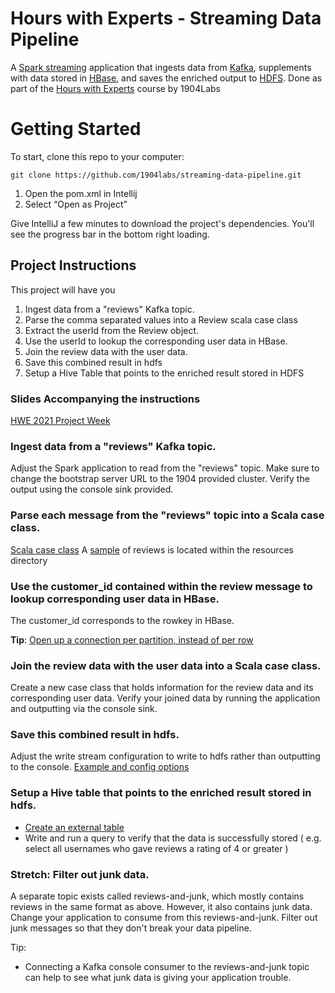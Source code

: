 # Hours with Experts - Streaming Data Pipeline

A [Spark streaming](https://spark.apache.org/docs/latest/) application that ingests data
from [Kafka](https://kafka.apache.org/), supplements with data stored in [HBase](https://hbase.apache.org/book.html),
and saves the enriched output to [HDFS](https://hadoop.apache.org/docs/r1.2.1/hdfs_design.html). Done as part of
the [Hours with Experts](https://1904labs.com/our-culture/community/hours-with-experts/) course by 1904Labs

# Getting Started

To start, clone this repo to your computer:

```
git clone https://github.com/1904labs/streaming-data-pipeline.git
```

1. Open the pom.xml in Intellij
2. Select “Open as Project”

Give IntelliJ a few minutes to download the project's dependencies. You'll see the progress bar in the bottom right
loading.

## Project Instructions

This project will have you

1. Ingest data from a "reviews" Kafka topic.
2. Parse the comma separated values into a Review scala case class
3. Extract the userId from the Review object.
4. Use the userId to lookup the corresponding user data in HBase.
5. Join the review data with the user data.
6. Save this combined result in hdfs
7. Setup a Hive Table that points to the enriched result stored in HDFS

### Slides Accompanying the instructions

[HWE 2021 Project Week](https://docs.google.com/presentation/d/1VYreCRMDD3F6a9Xn2pP13mYxUZN8TL4wZHpxSQaysz0/edit?usp=sharing "Week 6 Slides")

### Ingest data from a "reviews" Kafka topic.

Adjust the Spark application to read from the "reviews" topic. Make sure to change the bootstrap server URL to the 1904
provided cluster. Verify the output using the console sink provided.

### Parse each message from the "reviews" topic into a Scala case class.
[Scala case class](https://docs.google.com/presentation/d/1cdcJQFleLNBTCyjc-Ah9pdUM2cAp3NcedRinknjdUjo/edit#slide=id.gca151140f3_0_139)
A [sample](src/main/resources/reviews.csv) of reviews is located within the resources directory

### Use the customer_id contained within the review message to lookup corresponding user data in HBase.

The customer_id corresponds to the rowkey in HBase.

**Tip**:
[Open up a connection per partition, instead of per row](https://docs.google.com/presentation/d/1VYreCRMDD3F6a9Xn2pP13mYxUZN8TL4wZHpxSQaysz0/edit#slide=id.gcd61ac9710_0_10)

### Join the review data with the user data into a Scala case class.

Create a new case class that holds information for the review data and its corresponding user data. Verify your joined
data by running the application and outputting via the console sink.

### Save this combined result in hdfs.

Adjust the write stream configuration to write to hdfs rather than outputting to the console.
[Example and config options ](https://docs.google.com/presentation/d/1VYreCRMDD3F6a9Xn2pP13mYxUZN8TL4wZHpxSQaysz0/edit#slide=id.gcd61ac9710_0_31)

### Setup a Hive table that points to the enriched result stored in hdfs.

- [Create an external table](https://docs.google.com/presentation/d/1vstFy3dXS0tV88yYntIsvfVg8J0mvdCe9DJ3yIRb4c4/edit#slide=id.g829663288b_0_318)
- Write and run a query to verify that the data is successfully stored ( e.g. select all usernames who gave reviews a
  rating of 4 or greater )

### Stretch: Filter out junk data.

A separate topic exists called reviews-and-junk, which mostly contains reviews in the same format as above. However, it
also contains junk data. Change your application to consume from this reviews-and-junk. Filter out junk messages so that
they don't break your data pipeline.

Tip:

- Connecting a Kafka console consumer to the reviews-and-junk topic can help to see what junk data is giving your
  application trouble.
  